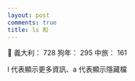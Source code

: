 ```yaml
---
layout: post
comments: true
title: ls 和
---
```


:couple: 義大利： 728 狗年： 295 中旅： 161


l 代表顯示更多資訊、a 代表顯示隱藏檔
